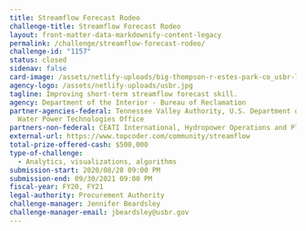 ```yaml
---
title: Streamflow Forecast Rodeo
challenge-title: Streamflow Forecast Rodeo
layout: front-matter-data-markdownify-content-legacy
permalink: /challenge/streamflow-forecast-rodeo/
challenge-id: "1157"
status: closed
sidenav: false
card-image: /assets/netlify-uploads/big-thompson-r-estes-park-co_usbr-logo-.jpg
agency-logo: /assets/netlify-uploads/usbr.jpg
tagline: Improving short-term streamflow forecast skill.
agency: Department of the Interior - Bureau of Reclamation
partner-agencies-federal: Tennessee Valley Authority, U.S. Department of Energy,
  Water Power Technologies Office
partners-non-federal: CEATI International, Hydropower Operations and Planning Interest Group (HOPIG)
external-url: https://www.topcoder.com/community/streamflow
total-prize-offered-cash: $500,000
type-of-challenge:
  - Analytics, visualizations, algorithms
submission-start: 2020/08/28 09:00 PM
submission-end: 09/30/2021 09:00 PM
fiscal-year: FY20, FY21
legal-authority: Procurement Authority
challenge-manager: Jennifer Beardsley
challenge-manager-email: jbeardsley@usbr.gov
---
```

